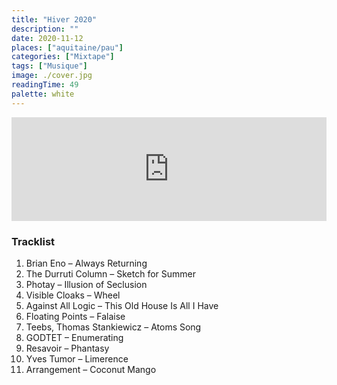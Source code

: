 ```yaml
---
title: "Hiver 2020"
description: ""
date: 2020-11-12
places: ["aquitaine/pau"]
categories: ["Mixtape"]
tags: ["Musique"]
image: ./cover.jpg
readingTime: 49
palette: white
---
```


<iframe width="100%" height="166" scrolling="no" frameborder="no" allow="autoplay" src="https://w.soundcloud.com/player/?url=https%3A//api.soundcloud.com/tracks/1096508974&color=%23ff5500&auto_play=false&hide_related=true&show_comments=false&show_user=false&show_reposts=false&show_teaser=true"></iframe>

### Tracklist

1. Brian Eno – Always Returning
2. The Durruti Column – Sketch for Summer
3. Photay – Illusion of Seclusion
4. Visible Cloaks – Wheel
5. Against All Logic – This Old House Is All I Have
6. Floating Points – Falaise
7. Teebs, Thomas Stankiewicz – Atoms Song
8. GODTET – Enumerating
9. Resavoir – Phantasy
10. Yves Tumor – Limerence
11. Arrangement – Coconut Mango

